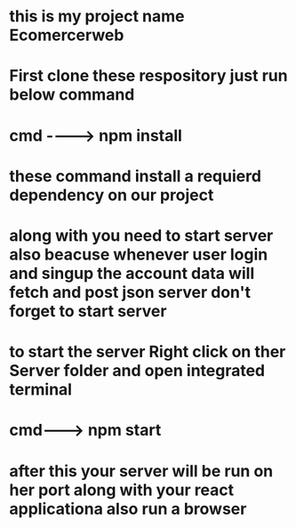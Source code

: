 # this is my project name Ecomercerweb
# First clone these respository  just run below command 
# cmd  ----> npm install 
# these command install a requierd dependency on our project 
# along with you need to start server also beacuse whenever user login and singup the account data will fetch and post json server  don't forget to start server
# to start the server Right click on ther Server folder and open integrated terminal
# cmd---> npm start 
# after this your server will be run on her port along with your react applicationa also run a browser 


   
